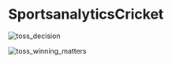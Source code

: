 # SportsanalyticsCricket

![toss_decision](https://user-images.githubusercontent.com/8164907/54469848-723eaf80-4774-11e9-9f98-d68196193b1d.jpg)

![toss_winning_matters](https://user-images.githubusercontent.com/8164907/54469868-c34ea380-4774-11e9-93c5-ded8cce4b625.jpg)
